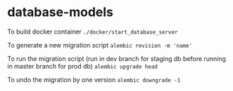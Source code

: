 # database-models

To build docker container 
`./docker/start_database_server`


To generate a new migration script
`alembic revision -m 'name'`

To run the migration script (run in dev branch for staging db before running in master branch for prod db)
`alembic upgrade head`

To undo the migration by one version
`alembic downgrade -1`
